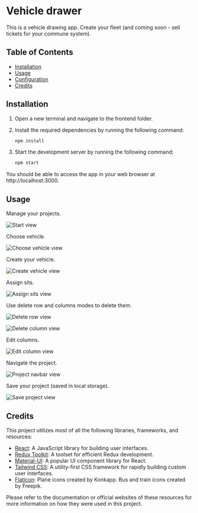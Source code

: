 # Vehicle drawer

This is a vehicle drawing app. Create your fleet (and coming soon -  sell tickets for your commune system).

## Table of Contents

- [Installation](#installation)
- [Usage](#usage)
- [Configuration](#configuration)
- [Credits](#credits)

## Installation

1. Open a new terminal and navigate to the frontend folder.
2. Install the required dependencies by running the following command:

   ```bash
   npm install
   ```

3. Start the development server by running the following command:

   ```bash
   npm start
   ```

You should be able to access the app in your web browser at http://localhost:3000.

## Usage

Manage your projects.

![Start view](./assets/start-view.png)

Choose vehicle.

![Choose vehicle view](./assets/pick-vehicle-view.png)

Create your vehicle.

![Create vehicle view](./assets/main-view.png)

Assign sits.

![Assign sits view](./assets/change-sit-view.png)

Use delete row and columns modes to delete them.

![Delete row view](./assets/delete-row-view.png)

![Delete column view](./assets/delete-column-view.png)

Edit columns.

![Edit column view](./assets/edit-column-view.png)

Navigate the project.

![Project navbar view](./assets/navbar-open-view.png)

Save your project (saved in local storage).

![Save project view](./assets/save-view.png)

## Credits

This project utilizes most of all the following libraries, frameworks, and resources:

- [React](https://reactjs.org/): A JavaScript library for building user interfaces.
- [Redux Toolkit](https://redux-toolkit.js.org/): A toolset for efficient Redux development.
- [Material-UI](https://material-ui.com/): A popular UI component library for React.
- [Tailwind CSS](https://tailwindcss.com/): A utility-first CSS framework for rapidly building custom user interfaces.
- [Flaticon](https://www.flaticon.com/): Plane icons created by Konkapp. Bus and train icons created by Freepik.

Please refer to the documentation or official websites of these resources for more information on how they were used in this project.
